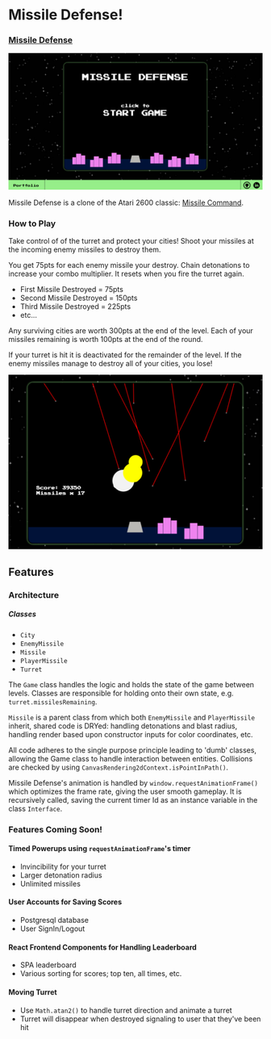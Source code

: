 # Missile Defense!
### [Missile Defense][3]
![Start][2]

Missile Defense is a clone of the Atari 2600 classic: [Missile Command][1].

### How to Play
  Take control of of the turret and protect your cities! Shoot your missiles at the incoming enemy missiles to destroy them.

  You get 75pts for each enemy missile your destroy. Chain detonations to increase your combo multiplier. It resets when you fire the turret again.

  * First Missile Destroyed = 75pts
  * Second Missile Destroyed = 150pts
  * Third Missile Destroyed = 225pts
  * etc...

  Any surviving cities are worth 300pts at the end of the level.
  Each of your missiles remaining is worth 100pts at the end of the round.

  If your turret is hit it is deactivated for the remainder of the level. If the enemy missiles manage to destroy all of your cities, you lose!

  ![Gameplay][4]


## Features
  ### Architecture
  ##### Classes
  * `City`
  * `EnemyMissile`
  * `Missile`
  * `PlayerMissile`
  * `Turret`

The `Game` class handles the logic and holds the state of the game between levels. Classes are responsible for holding onto their own state, e.g. `turret.missilesRemaining`.

`Missile` is a parent class from which both `EnemyMissile` and `PlayerMissile` inherit, shared code is DRYed: handling detonations and blast radius, handling render based upon constructor inputs for color coordinates, etc.

All code adheres to the single purpose principle leading to 'dumb' classes, allowing the Game class to handle interaction between entities. Collisions are checked by using `CanvasRendering2dContext.isPointInPath()`.

  Missile Defense's animation is handled by `window.requestAnimationFrame()` which optimizes the frame rate, giving the user smooth gameplay. It is recursively called, saving the current timer Id as an instance variable in the class `Interface`.


### Features Coming Soon!

#### Timed Powerups using `requestAnimationFrame`'s timer
  * Invincibility for your turret
  * Larger detonation radius
  * Unlimited missiles
#### User Accounts for Saving Scores
  * Postgresql database
  * User SignIn/Logout
#### React Frontend Components for Handling Leaderboard
  * SPA leaderboard
  * Various sorting for scores; top ten, all times, etc.
#### Moving Turret
  * Use `Math.atan2()` to handle turret direction and animate a turret
  * Turret will disappear when destroyed signaling to user that they've been hit







  [1]: https://en.wikipedia.org/wiki/Missile_Command
  [2]: ./docs/images/missile-defense-start.png
  [3]: https://missile-defense.herokuapp.com
  [4]: ./docs/images/gameplay.png
